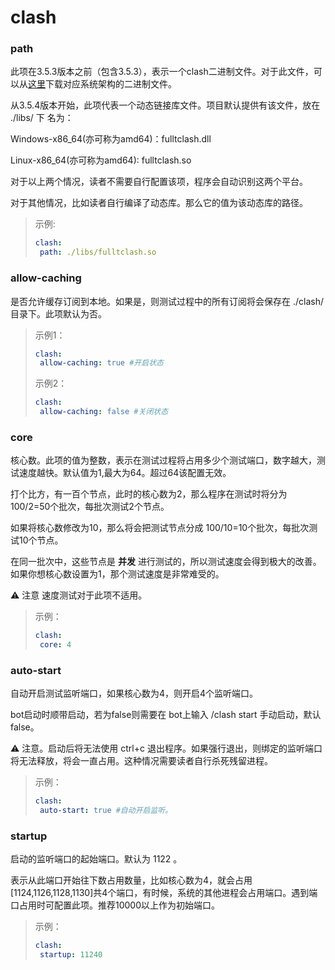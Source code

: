 # clash

### path

此项在3.5.3版本之前（包含3.5.3），表示一个clash二进制文件。对于此文件，可以从[这里](https://github.com/Dreamacro/clash/releases)下载对应系统架构的二进制文件。

从3.5.4版本开始，此项代表一个动态链接库文件。项目默认提供有该文件，放在 ./libs/ 下 名为：

Windows-x86\_64(亦可称为amd64)：fulltclash.dll

Linux-x86\_64(亦可称为amd64): fulltclash.so

对于以上两个情况，读者不需要自行配置该项，程序会自动识别这两个平台。

对于其他情况，比如读者自行编译了动态库。那么它的值为该动态库的路径。

> 示例:
>
> ```yaml
> clash:
>  path: ./libs/fulltclash.so
> ```

### allow-caching

是否允许缓存订阅到本地。如果是，则测试过程中的所有订阅将会保存在 ./clash/ 目录下。此项默认为否。

> 示例1：
>
> ```yaml
> clash:
>  allow-caching: true #开启状态
> ```
>
> 示例2：
>
> ```yaml
> clash:
>  allow-caching: false #关闭状态
> ```



### core

核心数。此项的值为整数，表示在测试过程将占用多少个测试端口，数字越大，测试速度越快。默认值为1,最大为64。超过64该配置无效。

打个比方，有一百个节点，此时的核心数为2，那么程序在测试时将分为100/2=50个批次，每批次测试2个节点。

如果将核心数修改为10，那么将会把测试节点分成 100/10=10个批次，每批次测试10个节点。

在同一批次中，这些节点是 **并发** 进行测试的，所以测试速度会得到极大的改善。如果你想核心数设置为1，那个测试速度是非常难受的。

⚠️ 注意 速度测试对于此项不适用。

> 示例：
>
> ```yaml
> clash:
>  core: 4
> ```

### auto-start

自动开启测试监听端口，如果核心数为4，则开启4个监听端口。

bot启动时顺带启动，若为false则需要在 bot上输入 /clash start 手动启动，默认false。

⚠️ 注意。启动后将无法使用 ctrl+c 退出程序。如果强行退出，则绑定的监听端口将无法释放，将会一直占用。这种情况需要读者自行杀死残留进程。

> 示例：
>
> ```yaml
> clash:
>  auto-start: true #自动开启监听。
> ```

### startup

启动的监听端口的起始端口。默认为 1122 。

表示从此端口开始往下数占用数量，比如核心数为4，就会占用\[1124,1126,1128,1130]共4个端口，有时候，系统的其他进程会占用端口。遇到端口占用时可配置此项。推荐10000以上作为初始端口。

> 示例：
>
> ```yaml
> clash:
>  startup: 11240
> ```

